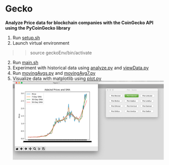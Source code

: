 # Gecko

**Analyze Price data for blockchain companies with the CoinGecko API using the PyCoinGecko library**

1. Run [setup.sh](setup.py)
2. Launch virtual environment
>> source geckoEnv/bin/activate
2. Run [main.sh](main.sh)
3. Experiment with historical data using [analyze.py](analyze.py) and [viewData.py](viewData.py)
4. Run [movingAvgs.py](movingAvgs.py) and [movingAvg7.py](movingAvg7.py)
5. Visualize data with matplotlib using [plot.py](plot.py)
![Plot.py Screenshot](/images/plotScreenshot.png) 
